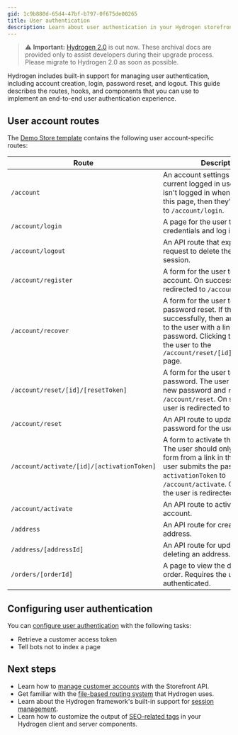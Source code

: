 ```yaml
---
gid: 1c9b880d-65d4-47bf-b797-0f675de00265
title: User authentication
description: Learn about user authentication in your Hydrogen storefront.
---
```


> ⚠️ **Important:** [Hydrogen 2.0](https://hydrogen.shopify.dev) is out now. These archival docs are provided only to assist developers during their upgrade process. Please migrate to Hydrogen 2.0 as soon as possible.


Hydrogen includes built-in support for managing user authentication, including account creation, login, password reset, and logout. This guide describes the routes, hooks, and components that you can use to implement an end-to-end user authentication experience.

## User account routes

The [Demo Store template](/docs/tutorials/getting-started/templates) contains the following user account-specific routes:

| Route        | Description                                                                                |
| --------------- | ------------------------------------------------------------------------------------------ |
| `/account`      | An account settings page for the current logged in user. If the user isn't logged in when they access this page, then they're redirected to `/account/login`. |
| `/account/login` | A page for the user to enter their credentials and log in.                                        |
| `/account/logout` | An API route that expects a `POST` request to delete the current session.                                               |
| `/account/register` | A form for the user to set up a new account. On success, the user is redirected to `/account`. |
| `/account/recover` | A form for the user to initiate a password reset. If the form is sent successfully, then an email is sent to the user with a link to reset their password. Clicking the link leads the user to the `/account/reset/[id]/[resetToken]` page. |
| `/account/reset/[id]/[resetToken]` | A form for the user to enter a new password. The user submits the new password and `resetToken` to `/account/reset`. On success, the user is redirected to `/account`. |
| `/account/reset` | An API route to update the new password for the user. |
| `/account/activate/[id]/[activationToken]` | A form to activate the new user. The user should only reach this form from a link in their email. The user submits the password and `activationToken` to `/account/activate`. On success, the user is redirected to `/account`. |
| `/account/activate` | An API route to activate the user account. |
| `/address` | An API route for creating a new address. |
| `/address/[addressId]` | An API route for updating and deleting an address. |
| `/orders/[orderId]` | A page to view the details of an order. Requires the user to be authenticated. |

## Configuring user authentication

You can [configure user authentication](/docs/tutorials/authentication/configure-user-authentication) with the following tasks:

- Retrieve a customer access token
- Tell bots not to index a page

## Next steps

- Learn how to [manage customer accounts](/custom-storefronts/customer-accounts) with the Storefront API.
- Get familiar with the [file-based routing system](/docs/tutorials/routing) that Hydrogen uses.
- Learn about the Hydrogen framework's built-in support for [session management](/docs/tutorials/sessions).
- Learn how to customize the output of [SEO-related tags](/docs/tutorials/seo/manage-seo) in your Hydrogen client and server components.

